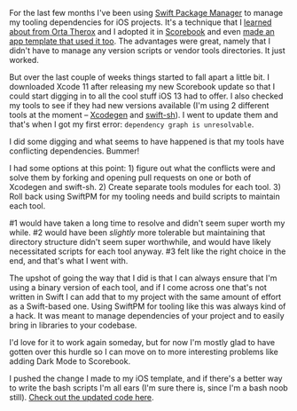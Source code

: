For the last few months I've been using [Swift Package Manager](https://github.com/apple/swift-package-manager) to manage my tooling dependencies for iOS projects. It's a technique that I [learned about from Orta Therox](https://artsy.github.io/blog/2019/01/05/its-time-to-use-spm/) and I adopted it in [Scorebook](https://taphouse.io/scorebook) and even [made an app template that used it too](https://jsorge.net/2019/05/26/my-ios-xcode-project-template). The advantages were great, namely that I didn't have to manage any version scripts or vendor tools directories. It just worked.

But over the last couple of weeks things started to fall apart a little bit. I downloaded Xcode 11 after releasing my new Scorebook update so that I could start digging in to all the cool stuff iOS 13 had to offer. I also checked my tools to see if they had new versions available (I'm using 2 different tools at the moment – [Xcodegen](https://github.com/yonaskolb/XcodeGen) and [swift-sh](https://github.com/mxcl/swift-sh)). I went to update them and that's when I got my first error: `dependency graph is unresolvable`.

I did some digging and what seems to have happened is that my tools have conflicting dependencies. Bummer!

I had some options at this point: 1) figure out what the conflicts were and solve them by forking and opening pull requests on one or both of Xcodegen and swift-sh. 2) Create separate tools modules for each tool. 3) Roll back using SwiftPM for my tooling needs and build scripts to maintain each tool.

#1 would have taken a long time to resolve and didn't seem super worth my while. #2 would have been _slightly_ more tolerable but maintaining that directory structure didn't seem super worthwhile, and would have likely necessitated scripts for each tool anyway. #3 felt like the right choice in the end, and that's what I went with.

The upshot of going the way that I did is that I can always ensure that I'm using a binary version of each tool, and if I come across one that's not written in Swift I can add that to my project with the same amount of effort as a Swift-based one. Using SwiftPM for tooling like this was always kind of a hack. It was meant to manage dependencies of your project and to easily bring in libraries to your codebase.

I'd love for it to work again someday, but for now I'm mostly glad to have gotten over this hurdle so I can move on to more interesting problems like adding Dark Mode to Scorebook.

I pushed the change I made to my iOS template, and if there's a better way to write the bash scripts I'm all ears (I'm sure there is, since I'm a bash noob still). [Check out the updated code here](https://github.com/jsorge/ios-project-template/commit/616296f8835fb357ad2fcfbb702ec6d5d7748747).
